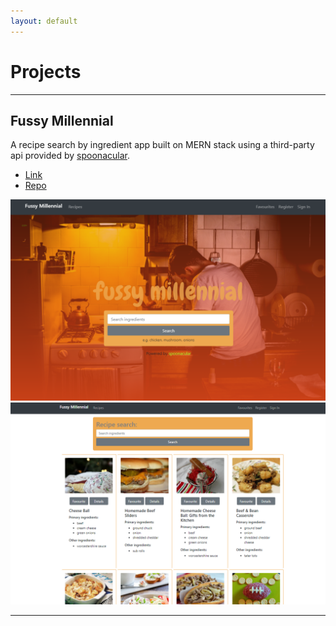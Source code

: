 ```yaml
---
layout: default
---
```


# Projects

* * *
## Fussy Millennial

A recipe search by ingredient app built on MERN stack using a third-party api provided by [spoonacular](https://spoonacular.com/food-api).

* [Link](https://fussymillennial.herokuapp.com)
* [Repo](https://github.com/mxtng/fussy-millennial)

![main](/assets/img/fussy-millennial/main.png)
![recipes](/assets/img/fussy-millennial/recipes.png)

* * *